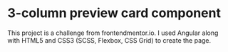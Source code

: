 # 3-column preview card component

This project is a challenge from frontendmentor.io. I used Angular along with HTML5 and CSS3 (SCSS, Flexbox, CSS Grid) to create the page.

